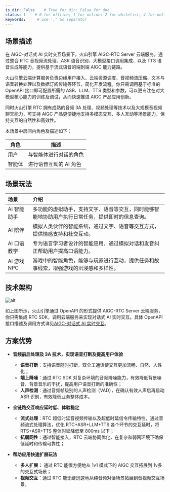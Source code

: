 ```yaml
---
is_dir: False    # True for dir; False for doc
status: 1    # 0 for offline; 1 for online; 2 for whitelist; 4 for online but hidden in TOC
keywords:     # use ',' as separator
---
```



## 场景描述
在 AIGC-对话式 AI 实时交互场景下，火山引擎 AIGC-RTC Server 云端服务，通过整合 RTC 音视频流处理、ASR 语音识别、大模型接口调用集成、以及 TTS 语音生成等能力，提供基于流式语音的端到端 AIGC 能力链路。

火山引擎云端计算服务负责边缘用户接入、云端资源调度、音视频流压缩、文本与语音转换处理以及数据订阅传输等环节，简化开发流程。你只需调用基于标准的 OpenAPI 接口即可配置所需的 ASR、LLM、TTS 类型和参数，可以更专注在对大模型核心能力的训练及调试，从而快速推进 AIGC 产品应用创新。

同时火山引擎 RTC 拥有成熟的音频 3A 处理、视频处理等技术以及大规模音视频聊天能力，可支持 AIGC 产品更便捷地支持多模态交互、多人互动等场景能力，保持交互的自然性和高效性。

本场景中房间内角色及描述如下：

|角色 |描述 |
|---|---|
| 用户 | 与智能体进行对话的角色| 
| 智能体 | 进行语音互动的 AI 角色| 

## 场景玩法

| 场景 | 介绍 |
| :-- | :-- |
| AI 智能助手 | 多功能的虚拟助手，支持文字、语音等交互，同时能够智能地协助用户执行日常任务，提供即时的信息查询。 |
| AI 陪伴 | 模拟人类伙伴的智能系统，通过文字、语音等交互方式，提供情感支持和社交互动。 |
| AI 口语教学 | 专为语言学习者设计的智能应用，通过模拟对话和发音纠正帮助用户提高口语能力。 |
| AI 游戏 NPC | 游戏中的智能角色，能够与玩家进行互动，提供任务和故事线索，增强游戏的沉浸感和多样性。 |

## 技术架构
![alt](https://portal.volccdn.com/obj/volcfe/cloud-universal-doc/upload_8dc07038473835394ebfe64da65d127a.png)

如上图所示，火山引擎通过 OpenAPI 的形式提供 AIGC-RTC Server 云端服务，你只需集成 RTC SDK，调用云端服务来实现对话式 AI 实时交互。具体 OpenAPI 接口描述及调用方式详见[AIGC-对话式 AI 实时交互](1315560)。 
## 方案优势

- **音频前后处理及 3A 技术，实现语音打断及提高用户体验**
	- **语音打断**：支持语音随时打断，双全工通话使交互更加流畅、自然、人性化；
	- **端上降噪**：通过 RTC SDK 对复杂环境的音频降噪能力，有效降低背景噪音、背景音乐的干扰，提高用户语音打断的准确性；
	- **人声检测**：通过音频帧级别的人声检测（VAD），在确认有效人声后再启动 ASR 识别，有效降低业务整体成本。

- **全链路交互响应延时低、体验稳定**
	- **流式处理**：RTC 超低时延音视频传输以及超低时延信令传输特性，通过音频流式处理算法，优化 RTC+ASR+LLM+TTS 各个环节的交互延时，将 RTS+ASR+TTS 整体时延降低至 800ms 以下；
	- **抗弱网性**：通过智能接入，RTC 云端协同优化，在复杂和弱网环境下确保低延时和传输可靠性；

- **帮助应用快速扩展玩法**
	- **多人扩展：** 通过 RTC 能很方便地从 1v1 模式下的 AIGC 交互拓展到 1v多的交互式场景；
	- **视频交互**：通过 RTC 能无缝迅速地从纯音频对话场景拓展到音视频交互场景。
